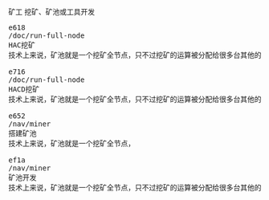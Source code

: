 矿工
挖矿、矿池或工具开发



<pre class="nav">
e618
/doc/run-full-node
HAC挖矿
技术上来说，矿池就是一个挖矿全节点，只不过挖矿的运算被分配给很多台其他的计算机器去执行，

e716
/doc/run-full-node
HACD挖矿
技术上来说，矿池就是一个挖矿全节点，只不过挖矿的运算被分配给很多台其他的计算机器去执行，它们之间用网络连接进行通信。也就是说，一个矿池就是一个功能被切分到不同的机器上执行的全节点。

e652
/nav/miner
搭建矿池
技术上来说，矿池就是一个挖矿全节点，

ef1a
/nav/miner
矿池开发
技术上来说，矿池就是一个挖矿全节点，只不过挖矿的运算被分配给很多台其他的计算机器去执行，它们之间用网络连接进行通信。也就是说
</pre>